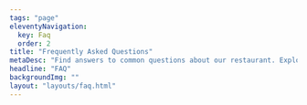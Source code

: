```yaml
---
tags: "page"
eleventyNavigation:
  key: Faq
  order: 2
title: "Frequently Asked Questions"
metaDesc: "Find answers to common questions about our restaurant. Explore our FAQ page for insights and enjoy a seamless dining experience at Sopris, where your satisfaction is our top priority."
headline: "FAQ"
backgroundImg: ""
layout: "layouts/faq.html"
---
```

